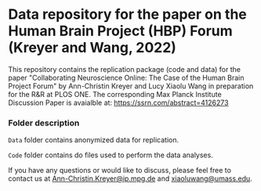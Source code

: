 # Data repository for the paper on the Human Brain Project (HBP) Forum (Kreyer and Wang, 2022)
This repository contains the replication package (code and data) for the paper "Collaborating Neuroscience Online: The Case of the Human Brain Project Forum" by Ann-Christin Kreyer and Lucy Xiaolu Wang in preparation for the R&R at PLOS ONE. The corresponding Max Planck Institute Discussion Paper is avaialble at: https://ssrn.com/abstract=4126273

### Folder description
`Data` folder contains anonymized data for replication.

`Code` folder contains do files used to perform the data analyses.

If you have any questions or would like to discuss, please feel free to contact us at Ann-Christin.Kreyer@ip.mpg.de and xiaoluwang@umass.edu. 
